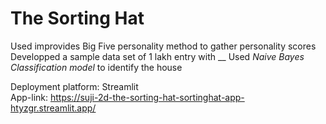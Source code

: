 # The Sorting Hat

Used improvides Big Five personality method to gather personality scores  
Developped a sample data set of 1 lakh entry with __
Used *Naive Bayes Classification model* to identify the house

Deployment platform: Streamlit  
App-link: https://suji-2d-the-sorting-hat-sortinghat-app-htyzgr.streamlit.app/
